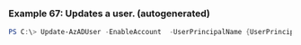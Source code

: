 
### Example 67: Updates a user. (autogenerated)
```powershell
PS C:\> Update-AzADUser -EnableAccount  -UserPrincipalName {UserPrincipalName}


